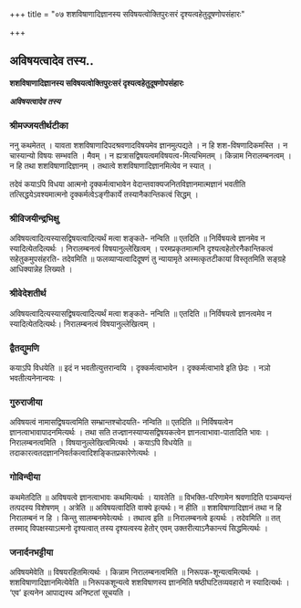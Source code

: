 +++
title = "०७ शशविषाणादिज्ञानस्य सविषयत्वोक्तिपुरःसरं दृश्यत्वहेतुदूषणोपसंहारः"

+++


## अविषयत्वादेव तस्य..

**शशविषाणादिज्ञानस्य सविषयत्वोक्तिपुरःसरं दृश्यत्वहेतुदूषणोपसंहारः**

***अविषयत्वादेव तस्य***

### **श्रीमज्जयतीर्थटीका**

ननु कथमेतत् । यावता शशविषाणादिपदश्रवणादविषयमेव ज्ञानमुत्पद्यते । न हि शश-विषणादिकमस्ति । न चास्यान्यो विषयः सम्भवति । मैवम् । न ह्यत्रासद्विषयत्वमविषयत्व-मित्यभिमतम् । किन्नाम निरालम्बनत्वम् । न हि तथा शशविषाणादिज्ञानम् । तथात्वे शशविषाणादिज्ञानमित्येव न स्यात् ।

तदेवं कयाऽपि विधया आत्मनो दृक्कर्मत्वाभावेन वेदान्तवाक्यजनितविज्ञानमात्मज्ञानं भवतीति तत्सिद्धयेऽवश्यमात्मनो दृक्कर्मत्वेऽङ्गीकार्ये तस्यानैकान्तिकत्वं सिद्धम् ।

### **श्रीविजयीन्द्रभिक्षु**

अविषयत्वादित्यस्यासद्विषयत्वादित्यर्थं मत्वा शङ्कते- नन्विति ॥ एतदिति ॥ निर्विषयत्वे ज्ञानमेव न स्यादित्येतदित्यर्थः । निरालम्बनत्वं विषयानुल्लेखित्वम् । परमप्रकृतमात्मनि दृश्यत्वहेतोरनैकान्तिकत्वं सहेतुकमुपसंहरति- तदेवमिति ॥ फलव्याप्यत्वादिदूषणं तु न्यायामृते अस्मत्कृतटीकायां विस्तृतमिति सङ्ग्रहे आधिक्यान्नेह लिख्यते ।

### **श्रीवेदेशतीर्थ**

अविषयत्वादित्यस्यासद्विषयत्वादित्यर्थं मत्वा शङ्कते- नन्विति ॥ एतदिति ॥ निर्विषयत्वे ज्ञानत्वमेव न स्यादित्येतदित्यर्थः। निरालम्बनत्वं विषयानुल्लेखित्वम् ।

### **द्वैतद्युमणि**

कयाऽपि विधयेति ॥ इदं न भवतीत्युत्तरान्वयि । दृक्कर्मत्वाभावेन । दृक्कर्मत्वाभावे इति छेदः । नञो भवतीत्यनेनान्वयः ।

### **गुरुराजीया**

अविषयत्वं नामासद्विषयत्वमिति सम्भ्रान्तश्चोदयति- नन्विति ॥ एतदिति ॥ निर्विषयत्वेन ज्ञानत्वाभावापादनमित्यर्थः । तथा सति तज्ज्ञानस्याप्यसद्विषयकत्वेन ज्ञानत्वाभावा-पातादिति भावः । निरालम्बनत्वमिति । विषयानुल्लेखित्वमित्यर्थः । कयाऽपि विधयेति ॥ तदाकारत्वतदज्ञाननिवर्तकत्वादिशङ्कितप्रकारेणेत्यर्थः ।

### **गोविन्दीया**

कथमेतदिति ॥ अविषयत्वे ज्ञानत्वाभावः कथमित्यर्थः । यावतेति ॥ विभक्ति-परिणामेन श्रवणादिति पञ्चम्यन्तं तत्पदस्य विशेषणम् । अत्रेति ॥ अविषयत्वादिति वाक्ये इत्यर्थः। न हीति ॥ शशविषाणादिज्ञानं तथा न हि निरालम्बनं न हि । किन्तु सालम्बनमेवेत्यर्थः । तथात्व इति ॥ निरालम्बनत्वे इत्यर्थः । तदेवमिति ॥ तत् तस्माद् विपक्षस्याऽत्मनो दृश्यत्वात् तस्य दृश्यत्वस्य हेतोर् एवम् उक्तरीत्याऽनैकान्त्यं सिद्धमित्यर्थः ।

### **जनार्दनभट्टीया**

अविषयमेवेति ॥ विषयरहितमित्यर्थः । किन्नाम निरालम्बनत्वमिति ॥ निरूपक-शून्यत्वमित्यर्थः । शशविषाणादिज्ञानमित्येवेति ॥ निरूपकशून्यत्वे शशविषाणस्य ज्ञानमिति षष्ठीघटितव्यवहारो न स्यादित्यर्थः । ‘एव’ इत्यनेन आपाद्यस्य अनिष्टतां सूचयति ।

